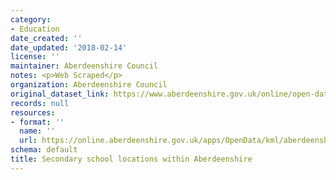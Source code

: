 ```yaml
---
category:
- Education
date_created: ''
date_updated: '2018-02-14'
license: ''
maintainer: Aberdeenshire Council
notes: <p>Web Scraped</p>
organization: Aberdeenshire Council
original_dataset_link: https://www.aberdeenshire.gov.uk/online/open-data/
records: null
resources:
- format: ''
  name: ''
  url: https://online.aberdeenshire.gov.uk/apps/OpenData/kml/aberdeenshire_secondary_school_locations.kmz
schema: default
title: Secondary school locations within Aberdeenshire
---
```

